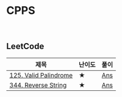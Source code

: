 # CPPS

<br>

## LeetCode

| 제목 | 난이도 | 풀이 |
|-----|------|:---:|
| [125. Valid Palindrome](https://leetcode.com/problems/valid-palindrome/) | ★ | [Ans](https://github.com/suojoah/CPPS/blob/main/LeetCode/0125.py) |
| [344. Reverse String](https://leetcode.com/problems/reverse-string/) | ★ | [Ans](https://github.com/suojoah/CPPS/blob/main/LeetCode/0344.py) |